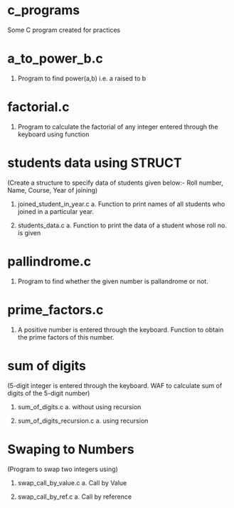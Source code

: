 # c_programs

Some C program created for practices

# a_to_power_b.c

1. Program to find power(a,b) i.e. a raised to b


# factorial.c

1. Program to calculate the factorial of any integer entered through the keyboard using function

# students data using STRUCT

(Create a structure to specify data of students given below:- Roll number, Name, Course, Year of joining)

1. joined_student_in_year.c
	a. Function to print names of all students who joined in a particular year.

2. students_data.c
	a. Function to print the data of a student whose roll no. is given


# pallindrome.c

1. Program to find whether the given number is pallandrome or not.

# prime_factors.c

1. A positive number is entered through the keyboard. Function to obtain the prime factors of this number.

# sum of digits

(5-digit integer is entered through the keyboard. WAF to calculate sum of digits of the 5-digit number)

1. sum_of_digits.c
	a. without using recursion

2. sum_of_digits_recursion.c
	a. using recursion


# Swaping to Numbers

(Program to swap two integers using)

1. swap_call_by_value.c
	a. Call by Value

2. swap_call_by_ref.c
	a. Call by reference